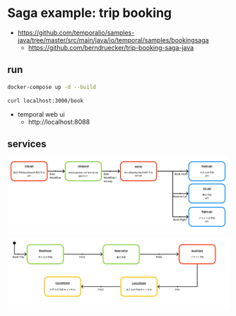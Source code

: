 # Saga example: trip booking

- https://github.com/temporalio/samples-java/tree/master/src/main/java/io/temporal/samples/bookingsaga
    - https://github.com/berndruecker/trip-booking-saga-java

## run

```bash
docker-compose up -d --build
```

```bash
curl localhost:3000/book
```

- temporal web ui
  - http://localhost:8088

## services

![services](./docs/img/services.png)

![workflow_with_cancel](./docs/img/workflow_with_cancel.png)
